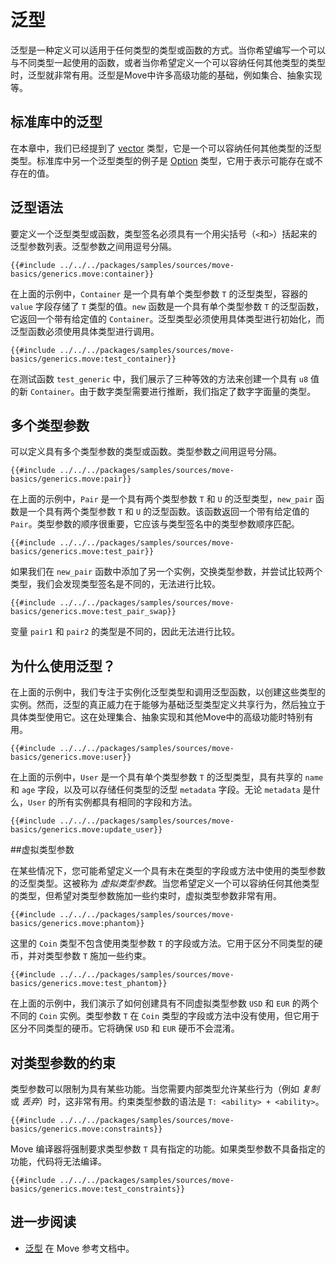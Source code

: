 # 泛型

泛型是一种定义可以适用于任何类型的类型或函数的方式。当你希望编写一个可以与不同类型一起使用的函数，或者当你希望定义一个可以容纳任何其他类型的类型时，泛型就非常有用。泛型是Move中许多高级功能的基础，例如集合、抽象实现等。

## 标准库中的泛型

在本章中，我们已经提到了 [vector](./vector.md) 类型，它是一个可以容纳任何其他类型的泛型类型。标准库中另一个泛型类型的例子是 [Option](./option.md) 类型，它用于表示可能存在或不存在的值。

## 泛型语法

要定义一个泛型类型或函数，类型签名必须具有一个用尖括号（`<`和`>`）括起来的泛型参数列表。泛型参数之间用逗号分隔。

```move
{{#include ../../../packages/samples/sources/move-basics/generics.move:container}}
```

在上面的示例中，`Container` 是一个具有单个类型参数 `T` 的泛型类型，容器的 `value` 字段存储了 `T` 类型的值。`new` 函数是一个具有单个类型参数 `T` 的泛型函数，它返回一个带有给定值的 `Container`。泛型类型必须使用具体类型进行初始化，而泛型函数必须使用具体类型进行调用。

```move
{{#include ../../../packages/samples/sources/move-basics/generics.move:test_container}}
```

在测试函数 `test_generic` 中，我们展示了三种等效的方法来创建一个具有 `u8` 值的新 `Container`。由于数字类型需要进行推断，我们指定了数字字面量的类型。

## 多个类型参数

可以定义具有多个类型参数的类型或函数。类型参数之间用逗号分隔。

```move
{{#include ../../../packages/samples/sources/move-basics/generics.move:pair}}
```

在上面的示例中，`Pair` 是一个具有两个类型参数 `T` 和 `U` 的泛型类型，`new_pair` 函数是一个具有两个类型参数 `T` 和 `U` 的泛型函数。该函数返回一个带有给定值的 `Pair`。类型参数的顺序很重要，它应该与类型签名中的类型参数顺序匹配。

```move
{{#include ../../../packages/samples/sources/move-basics/generics.move:test_pair}}
```

如果我们在 `new_pair` 函数中添加了另一个实例，交换类型参数，并尝试比较两个类型，我们会发现类型签名是不同的，无法进行比较。

```move
{{#include ../../../packages/samples/sources/move-basics/generics.move:test_pair_swap}}
```

变量 `pair1` 和 `pair2` 的类型是不同的，因此无法进行比较。

## 为什么使用泛型？

在上面的示例中，我们专注于实例化泛型类型和调用泛型函数，以创建这些类型的实例。然而，泛型的真正威力在于能够为基础泛型类型定义共享行为，然后独立于具体类型使用它。这在处理集合、抽象实现和其他Move中的高级功能时特别有用。

```move
{{#include ../../../packages/samples/sources/move-basics/generics.move:user}}
```

在上面的示例中，`User` 是一个具有单个类型参数 `T` 的泛型类型，具有共享的 `name` 和 `age` 字段，以及可以存储任何类型的泛型 `metadata` 字段。无论 `metadata` 是什么，`User` 的所有实例都具有相同的字段和方法。

```move
{{#include ../../../packages/samples/sources/move-basics/generics.move:update_user}}
```

##虚拟类型参数

在某些情况下，您可能希望定义一个具有未在类型的字段或方法中使用的类型参数的泛型类型。这被称为 _虚拟类型参数_。当您希望定义一个可以容纳任何其他类型的类型，但希望对类型参数施加一些约束时，虚拟类型参数非常有用。

```move
{{#include ../../../packages/samples/sources/move-basics/generics.move:phantom}}
```

这里的 `Coin` 类型不包含使用类型参数 `T` 的字段或方法。它用于区分不同类型的硬币，并对类型参数 `T` 施加一些约束。

```move
{{#include ../../../packages/samples/sources/move-basics/generics.move:test_phantom}}
```

在上面的示例中，我们演示了如何创建具有不同虚拟类型参数 `USD` 和 `EUR` 的两个不同的 `Coin` 实例。类型参数 `T` 在 `Coin` 类型的字段或方法中没有使用，但它用于区分不同类型的硬币。它将确保 `USD` 和 `EUR` 硬币不会混淆。

## 对类型参数的约束

类型参数可以限制为具有某些功能。当您需要内部类型允许某些行为（例如 _复制_ 或 _丢弃_）时，这非常有用。约束类型参数的语法是 `T: <ability> + <ability>`。

```move
{{#include ../../../packages/samples/sources/move-basics/generics.move:constraints}}
```

Move 编译器将强制要求类型参数 `T` 具有指定的功能。如果类型参数不具备指定的功能，代码将无法编译。

<!-- TODO: failure case -->

```move
{{#include ../../../packages/samples/sources/move-basics/generics.move:test_constraints}}
```

## 进一步阅读

- [泛型](/reference/generics.html) 在 Move 参考文档中。